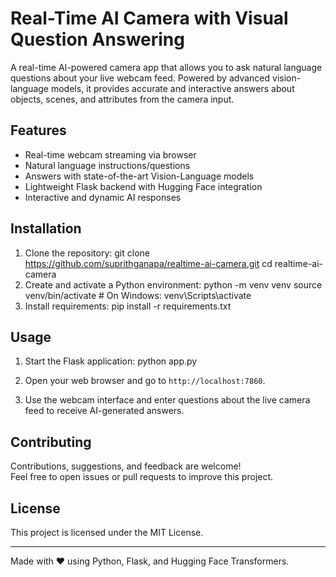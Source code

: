 # Real-Time AI Camera with Visual Question Answering

A real-time AI-powered camera app that allows you to ask natural language questions about your live webcam feed. Powered by advanced vision-language models, it provides accurate and interactive answers about objects, scenes, and attributes from the camera input.

## Features
- Real-time webcam streaming via browser
- Natural language instructions/questions
- Answers with state-of-the-art Vision-Language models
- Lightweight Flask backend with Hugging Face integration
- Interactive and dynamic AI responses

## Installation
1. Clone the repository:
   git clone https://github.com/suprithganapa/realtime-ai-camera.git
   cd realtime-ai-camera
2. Create and activate a Python environment:
   python -m venv venv
   source venv/bin/activate # On Windows: venv\Scripts\activate
3. Install requirements:
   pip install -r requirements.txt


## Usage
1. Start the Flask application:
   python app.py

2. Open your web browser and go to `http://localhost:7860`.

3. Use the webcam interface and enter questions about the live camera feed to receive AI-generated answers.

## Contributing
Contributions, suggestions, and feedback are welcome!  
Feel free to open issues or pull requests to improve this project.

## License
This project is licensed under the MIT License.

---

Made with ❤️ using Python, Flask, and Hugging Face Transformers.
